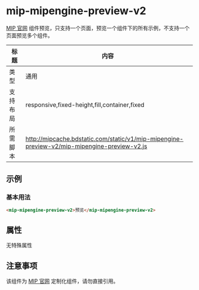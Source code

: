 # mip-mipengine-preview-v2

[MIP 官网](https://www.mipengine.org/) 组件预览，只支持一个页面，预览一个组件下的所有示例，不支持一个页面预览多个组件。

标题|内容
----|----
类型|通用
支持布局|responsive,fixed-height,fill,container,fixed
所需脚本|http://mipcache.bdstatic.com/static/v1/mip-mipengine-preview-v2/mip-mipengine-preview-v2.js

## 示例

### 基本用法
```html
<mip-mipengine-preview-v2>预览</mip-mipengine-preview-v2>
```

## 属性

无特殊属性

## 注意事项

该组件为 [MIP 官网](https://www.mipengine.org/) 定制化组件，请勿直接引用。
